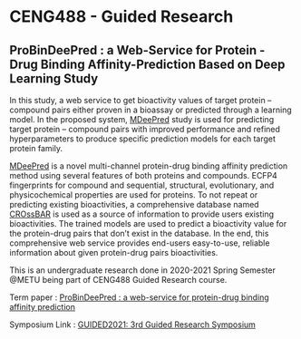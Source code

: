 # CENG488 - Guided Research


## ProBinDeePred : a Web-Service for Protein - Drug Binding Affinity-Prediction Based on Deep Learning Study

In this study, a web service to get bioactivity values of target protein – compound pairs either proven in a bioassay
or predicted through a learning model. In the proposed system,
[MDeePred](https://github.com/cansyl/MDeePred) study is used for predicting target protein – compound
pairs with improved performance and refined hyperparameters
to produce specific prediction models for each target protein
family. 

[MDeePred](https://github.com/cansyl/MDeePred) is a novel multi-channel protein-drug binding
affinity prediction method using several features of both proteins
and compounds. ECFP4 fingerprints for compound and sequential,
structural, evolutionary, and physicochemical properties are used
for proteins. To not repeat or predicting existing bioactivities, a
comprehensive database named [CROssBAR](https://cansyl.metu.edu.tr/crossbar) is used as a source
of information to provide users existing bioactivities. The trained
models are used to predict a bioactivity value for the protein-drug
pairs that don’t exist in the database. In the end, this comprehensive
web service provides end-users easy-to-use, reliable information
about given protein-drug pairs bioactivities.



This is an undergraduate research done in 2020-2021 Spring Semester @METU being part of CENG488 Guided Research course.

Term paper : [ProBinDeePred : a web-service for protein-drug binding affinity prediction](https://github.com/anil-ilgin/metu-ceng/blob/14e54fb9a5819b91d616a60ab3e81a5f6ce28b06/CENG-488/Term%20Paper%20-%20ProBinDeePred.pdf)

Symposium Link : [GUIDED2021: 3rd Guided Research Symposium ](https://saksagan.ceng.metu.edu.tr/courses/ceng488/index.html)
